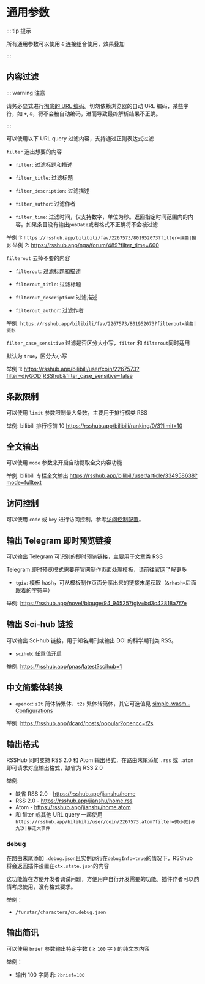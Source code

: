 # 通用参数

::: tip 提示

所有通用参数可以使用 `&` 连接组合使用，效果叠加

:::

## 内容过滤

::: warning 注意

请务必显式进行[彻底的 URL 编码](https://gchq.github.io/CyberChef/#recipe=URL_Encode\(true\))。切勿依赖浏览器的自动 URL 编码，某些字符，如 `+`, `&`，将不会被自动编码，进而导致最终解析结果不正确。

:::

可以使用以下 URL query 过滤内容，支持通过正则表达式过滤

`filter` 选出想要的内容

-   `filter`: 过滤标题和描述

-   `filter_title`: 过滤标题

-   `filter_description`: 过滤描述

-   `filter_author`: 过滤作者

-   `filter_time`: 过滤时间，仅支持数字，单位为秒。返回指定时间范围内的内容。如果条目没有输出`pubDate`或者格式不正确将不会被过滤

举例 1: `https://rsshub.app/bilibili/fav/2267573/801952073?filter=编曲|摄影`
举例 2: <https://rsshub.app/nga/forum/489?filter_time=600>

`filterout` 去掉不要的内容

-   `filterout`: 过滤标题和描述

-   `filterout_title`: 过滤标题

-   `filterout_description`: 过滤描述

-   `filterout_author`: 过滤作者

举例: `https://rsshub.app/bilibili/fav/2267573/801952073?filterout=编曲|摄影`

`filter_case_sensitive` 过滤是否区分大小写，`filter` 和 `filterout`同时适用

默认为 `true`，区分大小写

举例 1: <https://rsshub.app/bilibili/user/coin/2267573?filter=diyGOD|RSShub&filter_case_sensitive=false>

## 条数限制

可以使用 `limit` 参数限制最大条数，主要用于排行榜类 RSS

举例: bilibili 排行榜前 10 <https://rsshub.app/bilibili/ranking/0/3?limit=10>

## 全文输出

可以使用 `mode` 参数来开启自动提取全文内容功能

举例: bilibili 专栏全文输出 <https://rsshub.app/bilibili/user/article/334958638?mode=fulltext>

## 访问控制

可以使用 `code` 或 `key` 进行访问控制。参考[访问控制配置](install/#pei-zhi-fang-wen-kong-zhi-pei-zhi-fang-wen-mi-yue-ma)。

## 输出 Telegram 即时预览链接

可以输出 Telegram 可识别的即时预览链接，主要用于文章类 RSS

Telegram 即时预览模式需要在官网制作页面处理模板，请前往[官网](https://instantview.telegram.org/)了解更多

-   `tgiv`: 模板 hash，可从模板制作页面分享出来的链接末尾获取（`&rhash=`后面跟着的字符串）

举例: <https://rsshub.app/novel/biquge/94_94525?tgiv=bd3c42818a7f7e>

## 输出 Sci-hub 链接

可以输出 Sci-hub 链接，用于知名期刊或输出 DOI 的科学期刊类 RSS。

-   `scihub`: 任意值开启

举例: <https://rsshub.app/pnas/latest?scihub=1>

## 中文简繁体转换

-   `opencc`: `s2t` 简体转繁体、`t2s` 繁体转简体，其它可选值见 [simple-wasm - Configurations](https://github.com/fengkx/simplecc-wasm#%E9%85%8D%E7%BD%AE-configurations)

举例: <https://rsshub.app/dcard/posts/popular?opencc=t2s>

## 输出格式

RSSHub 同时支持 RSS 2.0 和 Atom 输出格式，在路由末尾添加 `.rss` 或 `.atom` 即可请求对应输出格式，缺省为 RSS 2.0

举例:

-   缺省 RSS 2.0 - <https://rsshub.app/jianshu/home>
-   RSS 2.0 - <https://rsshub.app/jianshu/home.rss>
-   Atom - <https://rsshub.app/jianshu/home.atom>
-   和 filter 或其他 URL query 一起使用 `https://rsshub.app/bilibili/user/coin/2267573.atom?filter=微小微|赤九玖|暴走大事件`

### debug

在路由末尾添加 `.debug.json`且实例运行在`debugInfo=true`的情况下，RSShub 将会返回插件设置在`ctx.state.json`的内容

这功能皆在方便开发者调试问题，方便用户自行开发需要的功能。插件作者可以酌情考虑使用，没有格式要求。

举例：

-   `/furstar/characters/cn.debug.json`

## 输出简讯

可以使用 `brief` 参数输出特定字数 ( ≥ `100` 字 ) 的纯文本内容

举例：

-   输出 100 字简讯: `?brief=100`
